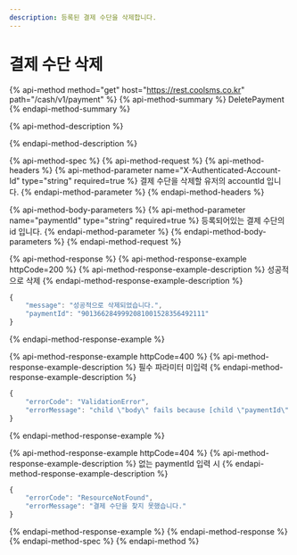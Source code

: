 ```yaml
---
description: 등록된 결제 수단을 삭제합니다.
---
```


# 결제 수단 삭제

{% api-method method="get" host="https://rest.coolsms.co.kr" path="/cash/v1/payment" %}
{% api-method-summary %}
DeletePayment
{% endapi-method-summary %}

{% api-method-description %}

{% endapi-method-description %}

{% api-method-spec %}
{% api-method-request %}
{% api-method-headers %}
{% api-method-parameter name="X-Authenticated-Account-Id" type="string" required=true %}
결제 수단을 삭제할 유저의 accountId 입니다.
{% endapi-method-parameter %}
{% endapi-method-headers %}

{% api-method-body-parameters %}
{% api-method-parameter name="paymentId" type="string" required=true %}
등록되어있는 결제 수단의 id 입니다.
{% endapi-method-parameter %}
{% endapi-method-body-parameters %}
{% endapi-method-request %}

{% api-method-response %}
{% api-method-response-example httpCode=200 %}
{% api-method-response-example-description %}
성공적으로 삭제
{% endapi-method-response-example-description %}

```javascript
{
    "message": "성공적으로 삭제되었습니다.",
    "paymentId": "9013662849992081001528356492111"
}
```
{% endapi-method-response-example %}

{% api-method-response-example httpCode=400 %}
{% api-method-response-example-description %}
필수 파라미터 미입력
{% endapi-method-response-example-description %}

```javascript
{
    "errorCode": "ValidationError",
    "errorMessage": "child \"body\" fails because [child \"paymentId\" fails because [\"paymentId\" is required]]"
}
```
{% endapi-method-response-example %}

{% api-method-response-example httpCode=404 %}
{% api-method-response-example-description %}
없는 paymentId 입력 시
{% endapi-method-response-example-description %}

```javascript
{
    "errorCode": "ResourceNotFound",
    "errorMessage": "결제 수단을 찾지 못했습니다."
}
```
{% endapi-method-response-example %}
{% endapi-method-response %}
{% endapi-method-spec %}
{% endapi-method %}



